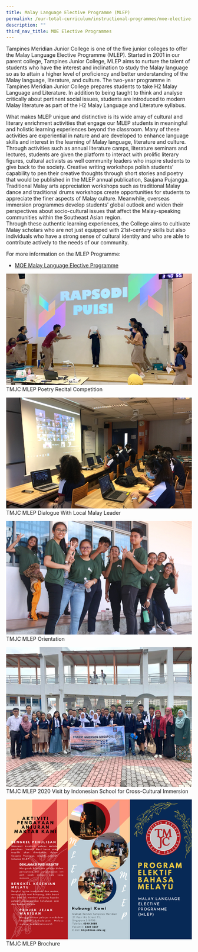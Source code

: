 ```yaml
---
title: Malay Language Elective Programme (MLEP)
permalink: /our-total-curriculum/instructional-programmes/moe-elective-programmes/mlep
description: ""
third_nav_title: MOE Elective Programmes
---
```

Tampines Meridian Junior College is one of the five junior colleges to offer the Malay Language Elective Programme (MLEP). Started in 2001 in our parent college, Tampines Junior College, MLEP aims to nurture the talent of students who have the interest and inclination to study the Malay language so as to attain a higher level of proficiency and better understanding of the Malay language, literature, and culture. The two-year programme in Tampines Meridian Junior College prepares students to take H2 Malay Language and Literature. In addition to being taught to think and analyse critically about pertinent social issues, students are introduced to modern Malay literature as part of the H2 Malay Language and Literature syllabus.  
  
What makes MLEP unique and distinctive is its wide array of cultural and literary enrichment activities that engage our MLEP students in meaningful and holistic learning experiences beyond the classroom. Many of these activities are experiential in nature and are developed to enhance language skills and interest in the learning of Malay language, literature and culture. Through activities such as annual literature camps, literature seminars and lectures, students are given the platform to interact with prolific literary figures, cultural activists as well community leaders who inspire students to give back to the society. Creative writing workshops polish students’ capability to pen their creative thoughts through short stories and poetry that would be published in the MLEP annual publication, Saujana Pujangga. Traditional Malay arts appreciation workshops such as traditional Malay dance and traditional drums workshops create opportunities for students to appreciate the finer aspects of Malay culture. Meanwhile, overseas immersion programmes develop students’ global outlook and widen their perspectives about socio-cultural issues that affect the Malay-speaking communities within the Southeast Asian region.  
Through these authentic learning experiences, the College aims to cultivate Malay scholars who are not just equipped with 21st-century skills but also individuals who have a strong sense of cultural identity and who are able to contribute actively to the needs of our community.  
  
For more information on the MLEP Programme: 

* [MOE Malay Language Elective Programme](https://www.moe.gov.sg/programmes/mlep-jc)


![](/images/TMJC-OurCurriculum_IP_MLEP_01.jpeg)
TMJC MLEP Poetry Recital Competition

![](/images/TMJC-OurCurriculum_IP_MLEP_02.jpeg)
TMJC MLEP Dialogue With Local Malay Leader

![](/images/TMJC-OurCurriculum_IP_MLEP_03.jpeg)
TMJC MLEP Orientation

![](/images/TMJC-OurCurriculum_IP_MLEP_04.jpeg)
TMJC MLEP 2020 Visit by Indonesian School for Cross-Cultural Immersion

![](/images/TMJC-OurCurriculum_IP_MLEP_05.jpeg)
TMJC MLEP Brochure
